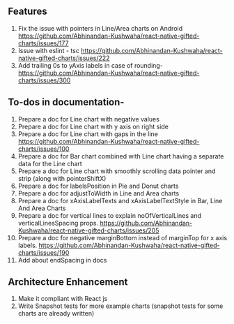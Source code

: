 ## Features

1. Fix the issue with pointers in Line/Area charts on Android https://github.com/Abhinandan-Kushwaha/react-native-gifted-charts/issues/177
2. Issue with eslint - tsc https://github.com/Abhinandan-Kushwaha/react-native-gifted-charts/issues/222
3. Add trailing 0s to yAxis labels in case of rounding- https://github.com/Abhinandan-Kushwaha/react-native-gifted-charts/issues/300

## To-dos in documentation-

1. Prepare a doc for Line chart with negative values
2. Prepare a doc for Line chart with y axis on right side
3. Prepare a doc for Line chart with gaps in the line https://github.com/Abhinandan-Kushwaha/react-native-gifted-charts/issues/100
4. Prepare a doc for Bar chart combined with Line chart having a separate data for the Line chart
5. Prepare a doc for Line chart with smoothly scrolling data pointer and strip (along with pointerShiftX)
6. Prepare a doc for labelsPosition in Pie and Donut charts
7. Prepare a doc for adjustToWidth in Line and Area charts
8. Prepare a doc for xAxisLabelTexts and xAxisLabelTextStyle in Bar, Line And Area Charts
9. Prepare a doc for vertical lines to explain noOfVerticalLines and verticalLinesSpacing props. https://github.com/Abhinandan-Kushwaha/react-native-gifted-charts/issues/205
10. Prepare a doc for negative marginBottom instead of marginTop for x axis labels. https://github.com/Abhinandan-Kushwaha/react-native-gifted-charts/issues/190
11. Add about endSpacing in docs

## Architecture Enhancement

1. Make it compliant with React js
2. Write Snapshot tests for more example charts (snapshot tests for some charts are already written)

